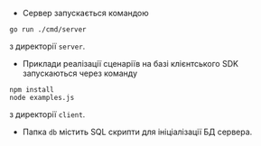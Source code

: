  - Сервер запускається командою
```
go run ./cmd/server
```
з директорії ```server```.

 - Приклади реалізації сценаріїв на базі клієнтського SDK запускаються через команду
```
npm install
node examples.js
```
з директорії ```client```.

 - Папка ```db``` містить SQL скрипти для ініціалізації БД сервера.